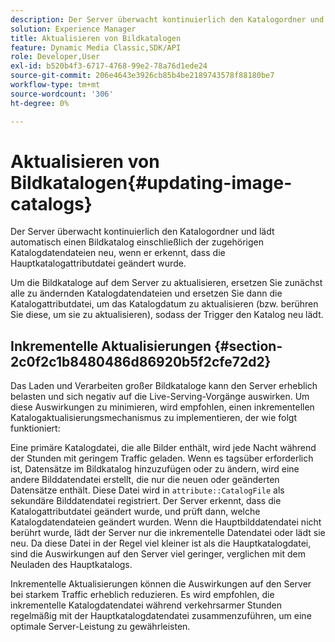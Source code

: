 ```yaml
---
description: Der Server überwacht kontinuierlich den Katalogordner und lädt automatisch einen Bildkatalog einschließlich der zugehörigen Katalogdatendateien neu, wenn er erkennt, dass die Hauptkatalogattributdatei geändert wurde.
solution: Experience Manager
title: Aktualisieren von Bildkatalogen
feature: Dynamic Media Classic,SDK/API
role: Developer,User
exl-id: b520b4f3-6717-4768-99e2-78a76d1ede24
source-git-commit: 206e4643e3926cb85b4be2189743578f88180be7
workflow-type: tm+mt
source-wordcount: '306'
ht-degree: 0%

---
```


# Aktualisieren von Bildkatalogen{#updating-image-catalogs}

Der Server überwacht kontinuierlich den Katalogordner und lädt automatisch einen Bildkatalog einschließlich der zugehörigen Katalogdatendateien neu, wenn er erkennt, dass die Hauptkatalogattributdatei geändert wurde.

Um die Bildkataloge auf dem Server zu aktualisieren, ersetzen Sie zunächst alle zu ändernden Katalogdatendateien und ersetzen Sie dann die Katalogattributdatei, um das Katalogdatum zu aktualisieren (bzw. berühren Sie diese, um sie zu aktualisieren), sodass der Trigger den Katalog neu lädt.

## Inkrementelle Aktualisierungen {#section-2c0f2c1b8480486d86920b5f2cfe72d2}

Das Laden und Verarbeiten großer Bildkataloge kann den Server erheblich belasten und sich negativ auf die Live-Serving-Vorgänge auswirken. Um diese Auswirkungen zu minimieren, wird empfohlen, einen inkrementellen Katalogaktualisierungsmechanismus zu implementieren, der wie folgt funktioniert:

Eine primäre Katalogdatei, die alle Bilder enthält, wird jede Nacht während der Stunden mit geringem Traffic geladen. Wenn es tagsüber erforderlich ist, Datensätze im Bildkatalog hinzuzufügen oder zu ändern, wird eine andere Bilddatendatei erstellt, die nur die neuen oder geänderten Datensätze enthält. Diese Datei wird in `attribute::CatalogFile` als sekundäre Bilddatendatei registriert. Der Server erkennt, dass die Katalogattributdatei geändert wurde, und prüft dann, welche Katalogdatendateien geändert wurden. Wenn die Hauptbilddatendatei nicht berührt wurde, lädt der Server nur die inkrementelle Datendatei oder lädt sie neu. Da diese Datei in der Regel viel kleiner ist als die Hauptkatalogdatei, sind die Auswirkungen auf den Server viel geringer, verglichen mit dem Neuladen des Hauptkatalogs.

Inkrementelle Aktualisierungen können die Auswirkungen auf den Server bei starkem Traffic erheblich reduzieren. Es wird empfohlen, die inkrementelle Katalogdatendatei während verkehrsarmer Stunden regelmäßig mit der Hauptkatalogdatendatei zusammenzuführen, um eine optimale Server-Leistung zu gewährleisten.
